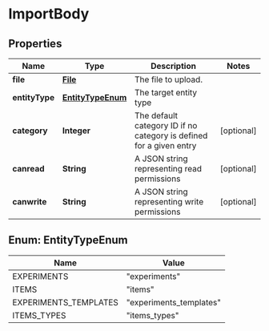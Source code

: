 # ImportBody

## Properties
Name | Type | Description | Notes
------------ | ------------- | ------------- | -------------
**file** | [**File**](File.md) | The file to upload. | 
**entityType** | [**EntityTypeEnum**](#EntityTypeEnum) | The target entity type | 
**category** | **Integer** | The default category ID if no category is defined for a given entry |  [optional]
**canread** | **String** | A JSON string representing read permissions |  [optional]
**canwrite** | **String** | A JSON string representing write permissions |  [optional]

<a name="EntityTypeEnum"></a>
## Enum: EntityTypeEnum
Name | Value
---- | -----
EXPERIMENTS | &quot;experiments&quot;
ITEMS | &quot;items&quot;
EXPERIMENTS_TEMPLATES | &quot;experiments_templates&quot;
ITEMS_TYPES | &quot;items_types&quot;
